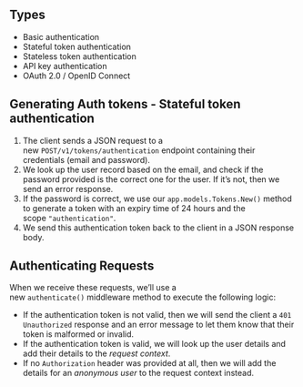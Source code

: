 
## Types
- Basic authentication
- Stateful token authentication
- Stateless token authentication
- API key authentication
- OAuth 2.0 / OpenID Connect

## Generating Auth tokens  - Stateful token authentication

1. The client sends a JSON request to a new `POST/v1/tokens/authentication` endpoint containing their credentials (email and password).
2. We look up the user record based on the email, and check if the password provided is the correct one for the user. If it’s not, then we send an error response.
3. If the password is correct, we use our `app.models.Tokens.New()` method to generate a token with an expiry time of 24 hours and the scope `"authentication"`.
4. We send this authentication token back to the client in a JSON response body.

## Authenticating Requests

When we receive these requests, we’ll use a new `authenticate()` middleware method to execute the following logic:

- If the authentication token is not valid, then we will send the client a `401 Unauthorized` response and an error message to let them know that their token is malformed or invalid.
- If the authentication token is valid, we will look up the user details and add their details to the _request context_.
- If no `Authorization` header was provided at all, then we will add the details for an _anonymous user_ to the request context instead.